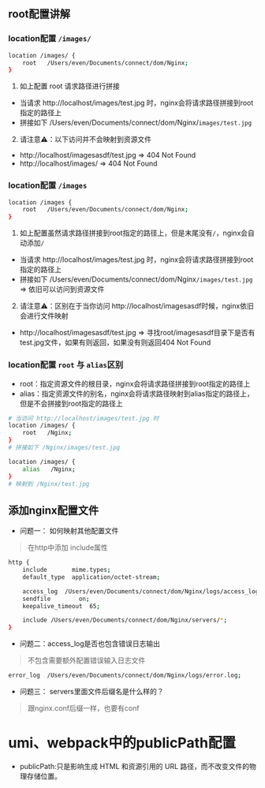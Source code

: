 


## root配置讲解

### location配置 `/images/`
```sh
location /images/ { 
    root   /Users/even/Documents/connect/dom/Nginx; 
}
```
1. 如上配置 root 请求路径进行拼接
 - 当请求 http://localhost/images/test.jpg 时，nginx会将请求路径拼接到root指定的路径上
 - 拼接如下 /Users/even/Documents/connect/dom/Nginx/`images/test.jpg`
2. 请注意⚠️：以下访问并不会映射到资源文件
 - http://localhost/imagesasdf/test.jpg => 404 Not Found
 - http://localhost/images/ => 404 Not Found

### location配置 `/images`
```sh
location /images { 
    root   /Users/even/Documents/connect/dom/Nginx; 
}
```
1. 如上配置虽然请求路径拼接到root指定的路径上，但是末尾没有`/`，nginx会自动添加`/`
 - 当请求 http://localhost/images/test.jpg 时，nginx会将请求路径拼接到root指定的路径上
 - 拼接如下 /Users/even/Documents/connect/dom/Nginx`/images/test.jpg` => 依旧可以访问到资源文件
2. 请注意⚠️：区别在于当你访问 http://localhost/imagesasdf时候，nginx依旧会进行文件映射
 - http://localhost/imagesasdf/test.jpg => 寻找root/imagesasdf目录下是否有test.jpg文件，如果有则返回，如果没有则返回404 Not Found


### location配置 `root` 与 `alias`区别

- root：指定资源文件的根目录，nginx会将请求路径拼接到root指定的路径上
- alias：指定资源文件的别名，nginx会将请求路径映射到alias指定的路径上，但是不会拼接到root指定的路径上

```sh
# 当访问 http://localhost/images/test.jpg 时
location /images/ { 
    root   /Nginx; 
}
# 拼接如下 /Nginx/images/test.jpg

location /images/ { 
    alias   /Nginx; 
}
# 映射到 /Nginx/test.jpg
```

## 添加nginx配置文件

- 问题一： 如何映射其他配置文件
> 在http中添加 include属性
```sh
http {
    include       mime.types;
    default_type  application/octet-stream;

    access_log  /Users/even/Documents/connect/dom/Nginx/logs/access_log;
    sendfile        on;
    keepalive_timeout  65;

    include /Users/even/Documents/connect/dom/Nginx/servers/*;
}
```

- 问题二：access_log是否也包含错误日志输出
> 不包含需要额外配置错误输入日志文件
```sh
error_log  /Users/even/Documents/connect/dom/Nginx/logs/error.log;

```

- 问题三： servers里面文件后缀名是什么样的？
> 跟nginx.conf后缀一样，也要有conf



# umi、webpack中的publicPath配置

- publicPath:只是影响生成 HTML 和资源引用的 URL 路径，而不改变文件的物理存储位置。